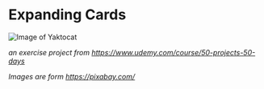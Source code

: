 # Expanding Cards

![Image of Yaktocat](./ExpandingCards.gif)

_an exercise project from https://www.udemy.com/course/50-projects-50-days_

_Images are form https://pixabay.com/_
